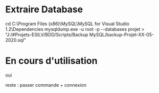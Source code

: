 # Extraire Database

cd C:\Program Files (x86)\MySQL\MySQL for Visual Studio 1.2\Dependencies
mysqldump.exe -u root -p --databases projet > "J:/#Projets-ESILV/BDD/Scripts/Backup MySQL/backup-Projet-XX-05-2020.sql"


# En cours d'utilisation

oui


 reste : passer commande + connexion
